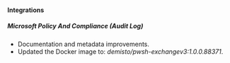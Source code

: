 
#### Integrations

##### Microsoft Policy And Compliance (Audit Log)

- Documentation and metadata improvements.
- Updated the Docker image to: *demisto/pwsh-exchangev3:1.0.0.88371*.
